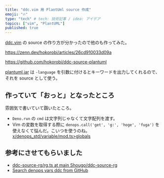 ```yaml
---
title: "ddc.vim 用 PlantUml source 作成"
emoji: "🔥"
type: "tech" # tech: 技術記事 / idea: アイデア
topics: ["vim", "PlantUML"]
published: true
---
```


[ddc.vim](https://github.com/Shougo/ddc.vim/) の source の作り方が分かったので他のも作ってみた。

https://zenn.dev/hokorobi/articles/26cd910033d09a

https://github.com/hokorobi/ddc-source-plantuml

[plantuml.jar](https://github.com/plantuml/plantuml/releases/) は `-language` を引数に付けるとキーワードを出力してくれるので、それを source として使う。

## 作っていて「おっと」となったところ

雰囲気で書いていて躓いたところ。

- `Deno.run` の `cmd` は文字列じゃなくて文字配列を渡す。
- Vim の変数を取得する際に `denops.call('get', 'g:', 'hoge', 'fuga')` を使えなくて悩んだ。こいつを使うのね。 [x/denops_std/variable/mod.ts>globals](https://deno.land/x/denops_std@v4.0.0/variable/mod.ts?s=globals)

## 参考にさせてもらいました

  - [ddc-source-rg/rg.ts at main Shougo/ddc-source-rg](https://github.com/Shougo/ddc-source-rg/blob/main/denops/@ddc-sources/rg.ts)
  - [Search denops vars ddc from GitHub](https://github.com/search?q=denops+vars+ddc&type=code)


